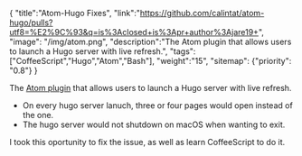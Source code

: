 {
    "title":"Atom-Hugo Fixes",
    "link":"https://github.com/calintat/atom-hugo/pulls?utf8=%E2%9C%93&q=is%3Aclosed+is%3Apr+author%3Ajare19+",
    "image": "/img/atom.png",
    "description":"The Atom plugin that allows users to launch a Hugo server with live refresh.",
    "tags":["CoffeeScript","Hugo","Atom","Bash"],
    "weight":"15",
    "sitemap": {"priority": "0.8"}
}

The [Atom plugin](https://atom.io/packages/atom-hugo) that allows users to launch a Hugo server with live refresh.

- On every hugo server lanuch, three or four pages would open instead of the one.
- The hugo server would not shutdown on macOS when wanting to exit.

I took this oportunity to fix the issue, as well as learn CoffeeScript to do it.  
